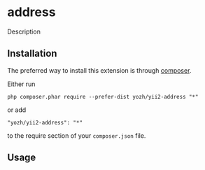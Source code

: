 address
========
Description

Installation
------------

The preferred way to install this extension is through [composer](http://getcomposer.org/download/).

Either run

```
php composer.phar require --prefer-dist yozh/yii2-address "*"
```

or add

```
"yozh/yii2-address": "*"
```

to the require section of your `composer.json` file.


Usage
-----